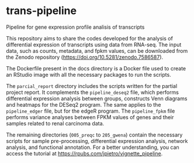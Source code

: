# trans-pipeline
Pipeline for gene expression profile analisis of transcripts

This repository aims to share the codes developed for the analysis of differential expression of transcripts using data from RNA-seq. The input data, such as counts, metadata, and fpkm values, can be downloaded from the Zenodo repository (https://doi.org/10.5281/zenodo.7586587).

The Dockerfile present in the docs directory is a Docker file used to create an RStudio image with all the necessary packages to run the scripts.

The `parcial_report` directory includes the scripts written for the partial project report. It complements the `pipeline_deseq2` file, which performs differential expression analysis between groups, constructs Venn diagrams and heatmaps for the DESeq2 program. The same applies to the `pipeline_edger` file, but for the edgeR program. The `pipeline_fpkm` file performs variance analyses between FPKM values of genes and their samples related to renal carcinoma data.

The remaining directories (`005_preqc` to `205_gwena`) contain the necessary scripts for sample pre-processing, differential expression analysis, network analysis, and functional annotation. For a better understanding, you can access the tutorial at https://rpubs.com/jpietro/vignette_pipeline.

